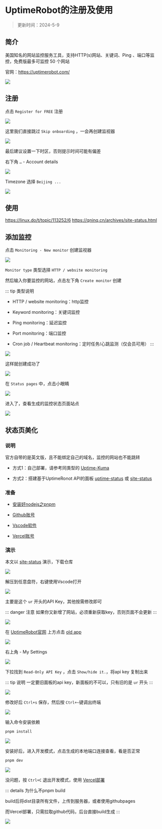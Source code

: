 # UptimeRobot的注册及使用

> 更新时间：2024-5-9

## 简介

美国知名的网站监控服务工具，支持HTTP(s)网站、关键词、Ping 、端口等监控，免费版最多可监控 50 个网站

官网：https://uptimerobot.com/

![](/uptimerobot/uptimerobot-01.png)


## 注册

点击 `Register for FREE` 注册

![](/uptimerobot/uptimerobot-02.png)

这里我们直接跳过 `Skip onboarding` ，一会再创建监视器

![](/uptimerobot/uptimerobot-03.png)

最后建议设置一下时区，否则提示时间可能有偏差

右下角 `…` - Account details

![](/uptimerobot/uptimerobot-04.png)

Timezone 选择 `Beijing ...`

![](/uptimerobot/uptimerobot-05.png)


## 使用




https://linux.do/t/topic/113252/6
https://qninq.cn/archives/site-status.html



## 添加监控

点击 `Monitoring - New monitor` 创建监视器

![](/uptimerobot/uptimerobot-06.png)

`Monitor type` 类型选择 `HTTP / website monitoring`

然后输入你要监控的网站，点击左下角 `Create monitor` 创建

::: tip 类型说明
* HTTP / website monitoring：http监控

* Keyword monitoring：关键词监控

* Ping monitoring：延迟监控

* Port monitoring：端口监控

* Cron job / Heartbeat monitoring：定时任务/心跳监测（仅会员可用）
:::

![](/uptimerobot/uptimerobot-07.png)

这样就创建成功了

![](/uptimerobot/uptimerobot-08.png)

在 `Status pages` 中，点击小眼睛

![](/uptimerobot/uptimerobot-09.png)

进入了，查看生成的监控状态页面站点

![](/uptimerobot/uptimerobot-10.png)




## 状态页美化

### 说明

官方自带的是英文版，且不能绑定自己的域名，监控的网站也不能跳转

* 方式1：自己部署，请参考同类型的 [Uptime-Kuma](https://github.com/louislam/uptime-kuma)

* 方式2：搭建基于UptimeRonot API的面板 [uptime-status](https://github.com/yb/uptime-status) 或 [site-status](https://github.com/imsyy/site-status)


### 准备

* [安装好nodejs之pnpm](./nodejs.md)

* [Github账号](./pages/github.md)

* [Vscode软件](./VSCode.md)

* [Vercel账号](./pages/vercel.md)



### 演示

本文以 [site-status](https://github.com/imsyy/site-status) 演示，下载仓库

![](/uptimerobot/uptimerobot-11.png)

解压到任意盘符，右键使用Vscode打开

![](/uptimerobot/uptimerobot-12.png)


主要是这个 `ur` 开头的API Key，其他按需修改即可

::: danger 注意
如果你又新增了网站，必须重新获取key，否则页面不会更新
:::

![](/uptimerobot/uptimerobot-13.png)

在 [UptimeRobot官网](https://uptimerobot.com/) 上方点击 [old app](https://old.uptimerobot.com/dashboard)

![](/uptimerobot/uptimerobot-14.png)

右上角 - My Settings

![](/uptimerobot/uptimerobot-15.png)


下拉找到 `Read-Only API Key` ，点击 `Show/hide it.`，将api key 复制出来

::: tip 说明
一定要旧面板的api key，新面板的不可以，只有旧的是 `ur` 开头
:::

![](/uptimerobot/uptimerobot-16.png)


修改好后 `Ctrl+s` 保存，然后按 `Ctrl+~`键调出终端

![](/uptimerobot/uptimerobot-17.png)

输入命令安装依赖

```sh
pnpm install
```

![](/uptimerobot/uptimerobot-18.png)

安装好后，进入开发模式，点击生成的本地端口连接查看，看是否正常

```sh
pnpm dev
```

![](/uptimerobot/uptimerobot-19.png)

没问题，按 `Ctrl+C` 退出开发模式，使用 [Vercel部署](./pages/vercel.md)

::: details 为什么不pnpm build

build后将dist目录所有文件，上传到服务器，或者使用githubpages

而Vercel部署，只需拉取github代码，后台直接build生成
:::

![](/uptimerobot/uptimerobot-20.png)


